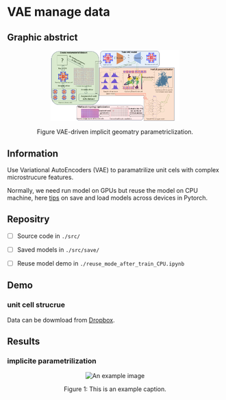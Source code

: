 # VAE manage data
## Graphic abstrict 
<div align="center">
  <img src="./images/abstract.png" alt="An example image" width="300"/>
  <p>Figure VAE-driven implicit geomatry parametriclization.</p>
</div>

## Information 
Use Variational AutoEncoders (VAE) to paramatrilize  unit cels with complex microstrucure features.

Normally, we need run model on GPUs but reuse the model on CPU machine, here [tips](https://pytorch.org/tutorials/recipes/recipes/save_load_across_devices.html) on save and load models across devices in Pytorch.


## Repositry

- [ ] Source code in `./src/`
- [ ] Saved models in `./src/save/`
- [ ] Reuse model demo in `./reuse_mode_after_train_CPU.ipynb`



## Demo

### unit cell strucrue

Data can be dowmload from [Dropbox](https://www.dropbox.com/scl/fo/xqdwyfjq1lhgu1pv7iqfu/h?rlkey=jlaoermw6k5sj107kzw5bj0fk&dl=0).

## Results 

### implicite parametrilization 

<div align="center">
  <img src="https://example.com/image2.jpg" alt="An example image" width="300"/>
  <p>Figure 1: This is an example caption.</p>
</div>




